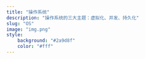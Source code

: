 ```yaml
---
title: "操作系统"
description: "操作系统的三大主题：虚拟化、并发、持久化"
slug: "OS"
image: "img.png"
style:
    background: "#2a9d8f"
    color: "#fff"
---
```

